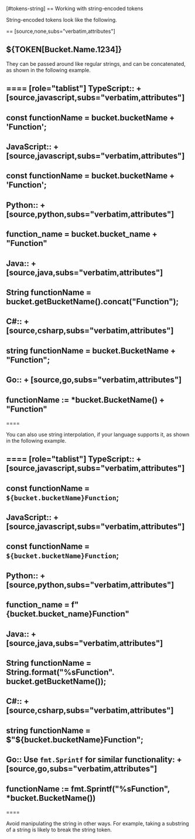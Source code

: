[#tokens-string]
== Working with string-encoded tokens

String-encoded tokens look like the following.

== [source,none,subs="verbatim,attributes"]

${TOKEN[Bucket.Name.1234]}
---

They can be passed around like regular strings, and can be concatenated, as shown in the following example.

====
[role="tablist"]
TypeScript::
+
[source,javascript,subs="verbatim,attributes"]
---
const functionName = bucket.bucketName + 'Function';
---

JavaScript::
+
[source,javascript,subs="verbatim,attributes"]
---
const functionName = bucket.bucketName + 'Function';
---

Python::
+
[source,python,subs="verbatim,attributes"]
---
function_name = bucket.bucket_name + "Function"
---

Java::
+
[source,java,subs="verbatim,attributes"]
---
String functionName = bucket.getBucketName().concat("Function");
---

C#::
+
[source,csharp,subs="verbatim,attributes"]
---
string functionName = bucket.BucketName + "Function";
---

Go::
+
[source,go,subs="verbatim,attributes"]
---
functionName := *bucket.BucketName() + "Function"
---
====

You can also use string interpolation, if your language supports it, as shown in the following example.

====
[role="tablist"]
TypeScript::
+
[source,javascript,subs="verbatim,attributes"]
---
const functionName = `${bucket.bucketName}Function`;
---

JavaScript::
+
[source,javascript,subs="verbatim,attributes"]
---
const functionName = `${bucket.bucketName}Function`;
---

Python::
+
[source,python,subs="verbatim,attributes"]
---
function_name = f"{bucket.bucket_name}Function"
---

Java::
+
[source,java,subs="verbatim,attributes"]
---
String functionName = String.format("%sFunction". bucket.getBucketName());
---

C#::
+
[source,csharp,subs="verbatim,attributes"]
---
string functionName = $"${bucket.bucketName}Function";
---

Go::
Use `fmt.Sprintf` for similar functionality:
+
[source,go,subs="verbatim,attributes"]
---
functionName := fmt.Sprintf("%sFunction", *bucket.BucketName())
---
====

Avoid manipulating the string in other ways. For example, taking a substring of a string is likely to break the string token.

